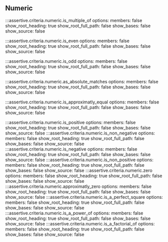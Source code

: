 ## Numeric

:::assertive.criteria.numeric.is_multiple_of
    options:
        members: false
        show_root_heading: true
        show_root_full_path: false
        show_bases: false
        show_source: false

:::assertive.criteria.numeric.is_even
    options:
        members: false
        show_root_heading: true
        show_root_full_path: false
        show_bases: false
        show_source: false

:::assertive.criteria.numeric.is_odd
    options:
        members: false
        show_root_heading: true
        show_root_full_path: false
        show_bases: false
        show_source: false

:::assertive.criteria.numeric.as_absolute_matches
    options:
        members: false
        show_root_heading: true
        show_root_full_path: false
        show_bases: false
        show_source: false

:::assertive.criteria.numeric.is_approximatly_equal
    options:
        members: false
        show_root_heading: true
        show_root_full_path: false
        show_bases: false
        show_source: false

:::assertive.criteria.numeric.is_positive
    options:
        members: false
        show_root_heading: true
        show_root_full_path: false
        show_bases: false
        show_source: false
:::assertive.criteria.numeric.is_non_negative
    options:
        members: false
        show_root_heading: true
        show_root_full_path: false
        show_bases: false
        show_source: false
:::assertive.criteria.numeric.is_negative
    options:
        members: false
        show_root_heading: true
        show_root_full_path: false
        show_bases: false
        show_source: false
:::assertive.criteria.numeric.is_non_positive
    options:
        members: false
        show_root_heading: true
        show_root_full_path: false
        show_bases: false
        show_source: false
:::assertive.criteria.numeric.zero
    options:
        members: false
        show_root_heading: true
        show_root_full_path: false
        show_bases: false
        show_source: false
:::assertive.criteria.numeric.approximatly_zero
    options:
        members: false
        show_root_heading: true
        show_root_full_path: false
        show_bases: false
        show_source: false
:::assertive.criteria.numeric.is_a_perfect_square
    options:
        members: false
        show_root_heading: true
        show_root_full_path: false
        show_bases: false
        show_source: false
:::assertive.criteria.numeric.is_a_power_of
    options:
        members: false
        show_root_heading: true
        show_root_full_path: false
        show_bases: false
        show_source: false
:::assertive.criteria.numeric.is_a_factorial_of
    options:
        members: false
        show_root_heading: true
        show_root_full_path: false
        show_bases: false
        show_source: false
